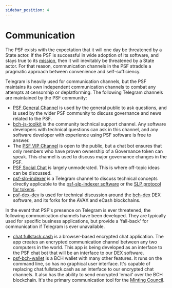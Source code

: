 ```yaml
---
sidebar_position: 4
---
```


# Communication

The PSF exists with the expectation that it will one day be threatened by a State actor. If the PSF is successful in wide adoption of its software, and stays true to its [mission](/#our-mission), then it will inevitably be threatened by a State actor. For that reason, communication channels in the PSF straddle a pragmatic approach between convenience and self-sufficiency.

Telegram is heavily used for communication channels, but the PSF maintains its own independent communication channels to combat any attempts at censorship or deplatforming. The following Telegram channels are maintained by the PSF community:

- [PSF General Channel](https://t.me/permissionless_software) is used by the general public to ask questions, and is used by the wider PSF community to discuss governance and news related to the PSF.
- [bch-js-toolkit](https://t.me/bch_js_toolkit) is the community technical support channel. Any software developers with technical questions can ask in this channel, and any software developer with experience using PSF software is free to answer.
- The [PSF VIP Channel](https://t.me/psf_vip) is open to the public, but a chat bot ensures that only members who have proven ownership of a Governance token can speak. This channel is used to discuss major governance changes in the PSF.
- [PSF Social Chat](https://t.me/psf_social) is largely unmoderated. This is where off-topic ideas can be discussed.
- [psf-slp-indexer](https://t.me/psf_slp) is a Telegram channel to discuss technical concepts directly applicable to the [psf-slp-indexer software](http://github.com) or the [SLP protocol for tokens](https://github.com/simpleledger/slp-specifications/blob/master/slp-token-type-1.md).
- [psf-dex-dev](https://t.me/psf_dex_dev) is used for technical discussion around the [bch-dex](https://dex.fullstack.cash) DEX software, and its forks for the AVAX and eCash blockchains.

In the event that PSF's presence on Telegram is ever threatened, the following communication channels have been developed. They are typically used for specific business applications, but provide a 'fall-back' for communication if Telegram is ever unavailable.

- [chat.fullstack.cash](https://chat.fullstack.cash) is a browser-based encrypted chat application. The app creates an encrypted communication channel between any two computers in the world. This app is being developed as an interface to the PSF chat bot that will be an interface to our DEX software.
- [psf-bch-wallet](https://github.com/Permissionless-Software-Foundation/psf-bch-wallet) is a BCH wallet with many other features. It runs on the command line, so has no graphical user interface. It's capable of replacing chat.fullstack.cash as an interface to our encrypted chat channels. It also has the ability to send encrypted 'email' over the BCH blockchain. It's the primary communication tool for the [Minting Council](/governance#the-minting-council).
